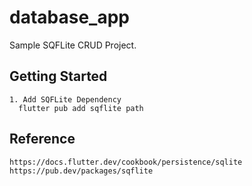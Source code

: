 # database_app

Sample SQFLite CRUD Project.

## Getting Started

    1. Add SQFLite Dependency 
      flutter pub add sqflite path
## Reference
    https://docs.flutter.dev/cookbook/persistence/sqlite
    https://pub.dev/packages/sqflite      
